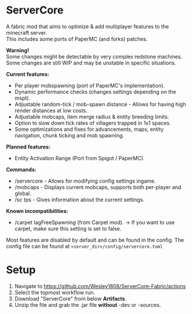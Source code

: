 # ServerCore
A fabric mod that aims to optimize & add multiplayer features to the minecraft server.\
This includes some ports of PaperMC (and forks) patches.

**Warning!**\
Some changes might be detectable by very complex redstone machines.\
Some changes are still WIP and may be unstable in specific situations.

**Current features:**
- Per player mobspawning (port of PaperMC's implementation).
- Dynamic performance checks (changes settings depending on the mspt).
- Adjustable random-tick / mob-spawn distance - Allows for having high render distances at low costs.
- Adjustable mobcaps, item merge radius & entity breeding limits.
- Option to slow down tick rates of villagers trapped in 1x1 spaces.
- Some optimizations and fixes for advancements, maps, entity navigation, chunk ticking and mob spawning.

**Planned features:**
- Entity Activation Range (Port from Spigot / PaperMC).

**Commands:**
- /servercore <name> <value> - Allows for modifying config settings ingame.
- /mobcaps - Displays current mobcaps, supports both per-player and global.
- /sc tps - Gives information about the current settings.

**Known incompatibilities:**
- /carpet lagFreeSpawning (from Carpet mod). -> If you want to use carpet, make sure this setting is set to false.

Most features are disabled by default and can be found in the config.
The config file can be found at `<server_dir>/config/servercore.toml`
# Setup
1. Navigate to https://github.com/Wesley1808/ServerCore-Fabric/actions
2. Select the topmost workflow run.
3. Download "ServerCore" from below **Artifacts**.
4. Unzip the file and grab the .jar file **without** -dev or -sources.
